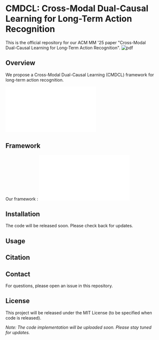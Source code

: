 # CMDCL: Cross-Modal Dual-Causal Learning for Long-Term Action Recognition

This is the official repository for our ACM MM '25 paper "Cross-Modal Dual-Causal Learning for Long-Term Action Recognition". ![pdf](http://arxiv.org/abs/2507.06603)

## Overview

We propose a Cross-Modal Dual-Causal Learning (CMDCL) framework for long-term action recognition.

![Causal Graph Evolution](doc/fig3_causal_graph_evolution.pdf)


## Framework

Our framework :
![Framework Overview](doc/fig4_overview_framework_w_part.pdf)


## Installation

The code will be released soon. Please check back for updates.

## Usage


## Citation


## Contact

For questions, please open an issue in this repository.

## License

This project will be released under the MIT License (to be specified when code is released).

*Note: The code implementation will be uploaded soon. Please stay tuned for updates.*
